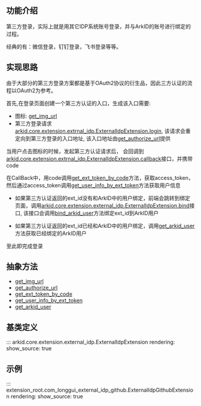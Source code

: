 ## 功能介绍
第三方登录，实际上就是用其它IDP系统账号登录，并与ArkID的账号进行绑定的过程。

经典的有：微信登录，钉钉登录，飞书登录等等。

## 实现思路

由于大部分的第三方登录方案都是基于OAuth2协议的衍生品，因此三方认证的流程以OAuth2为参考。

首先,在登录页面创建一个第三方认证的入口，生成该入口需要:

* 图标: [get_img_url](#arkid.core.extension.external_idp.ExternalIdpExtension.get_img_url)
* 第三方登录请求[arkid.core.extension.extrnal_idp.ExternalIdpExtension.login](#arkid.core.extension.external_idp.ExternalIdpExtension.login), 该请求会重定向到第三方登录的入口地址, 该入口地址由[get_authorize_url](#arkid.core.extension.external_idp.ExternalIdpExtension.get_authorize_url)提供

当用户点击图标的时候，发起第三方认证请求后， 会回调到[arkid.core.extension.extrnal_idp.ExternalIdpExtension.callback](#arkid.core.extension.external_idp.ExternalIdpExtension.callback)接口，并携带code

在CallBack中，用code调用[get_ext_token_by_code](#arkid.core.extension.external_idp.ExternalIdpExtension.get_ext_token_by_code)方法，获取access_token， 然后通过access_token调用[get_user_info_by_ext_token](#arkid.core.extension.external_idp.ExternalIdpExtension.get_user_info_by_ext_token)方法获取用户信息

* 如果第三方认证返回的ext_id没有和ArkID中的用户绑定，前端会跳转到绑定页面，调用[arkid.core.extension.external_idp.ExternalIdpExtension.bind](#arkid.core.extension.external_idp.ExternalIdpExtension.bind)接口, 该接口会调用[bind_arkid_user](#arkid.core.extension.external_idp.ExternalIdpExtension.bind_arkid_user)方法绑定ext_id到ArkID用户

* 如果第三方认证返回的ext_id已经和ArkID中的用户绑定，调用[get_arkid_user](#arkid.core.extension.external_idp.ExternalIdpExtension.get_arkid_user)方法获取已经绑定的ArkID用户

至此即完成登录

## 抽象方法
* [get_img_url](#arkid.core.extension.external_idp.ExternalIdpExtension.get_img_url)
* [get_authorize_url](#arkid.core.extension.external_idp.ExternalIdpExtension.get_authorize_url)
* [get_ext_token_by_code](#arkid.core.extension.external_idp.ExternalIdpExtension.get_ext_token_by_code)
* [get_user_info_by_ext_token](#arkid.core.extension.external_idp.ExternalIdpExtension.get_user_info_by_ext_token)
* [get_arkid_user](#arkid.core.extension.external_idp.ExternalIdpExtension.get_arkid_user)
## 基类定义

::: arkid.core.extension.external_idp.ExternalIdpExtension
    rendering:
        show_source: true
    
## 示例

::: extension_root.com_longgui_external_idp_github.ExternalIdpGithubExtension
    rendering:
        show_source: true
        